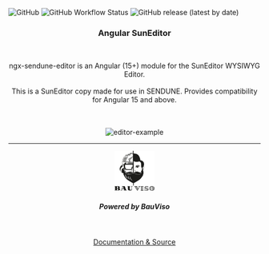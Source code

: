 ![GitHub](https://img.shields.io/github/license/bauviso/angular-suneditor?style=flat-square)
![GitHub Workflow Status](https://img.shields.io/github/workflow/status/bauviso/angular-suneditor/ngx-suneditor%20tests?style=flat-square)
![GitHub release (latest by date)](https://img.shields.io/github/v/release/BauViso/angular-suneditor?style=flat-square)

<h3 align="center">Angular SunEditor</h3>
  <br />
  <p align="center">
    ngx-sendune-editor is an Angular (15+) module for the SunEditor WYSIWYG Editor.
    <br /> <br />
    This is a SunEditor copy made for use in SENDUNE. Provides compatibility for Angular 15 and above.
    <br /> <br />
    <br />
    <p align="center">
      <img src="http://suneditor.com/docs/screen-main-w.png?v=2700" alt="editor-example">
    </p>
  </p>
</p>
<hr>


<p align="center">
    <a href="https://bauviso.de">
    <img src="https://github.com/BauViso/angular-suneditor/blob/master/src/assets/img/Bauvisoschwarz.png" alt="Logo" width="80" height="80">
  </a>
  <h5 align="center">Powered by BauViso</h5>
</p>

<br />

<p align="center">
  <a href="https://github.com/BauViso/angular-suneditor">Documentation & Source</a>
</p>

